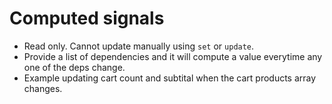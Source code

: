 # Computed signals

- Read only. Cannot update manually using `set` or `update`.
- Provide a list of dependencies and it will compute a value everytime any one of the deps change.
- Example updating cart count and subtital when the cart products array changes.
